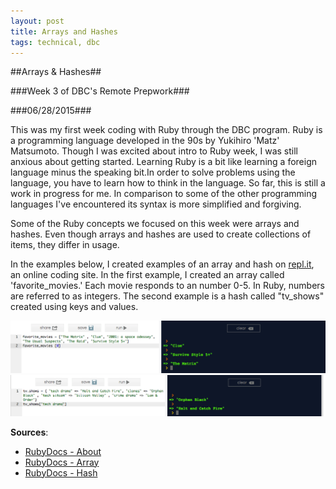 ```yaml
---
layout: post
title: Arrays and Hashes
tags: technical, dbc
---
```

##Arrays & Hashes##

###Week 3 of DBC's Remote Prepwork###

###06/28/2015###

This was my first week coding with Ruby through the DBC program. Ruby is a programming language developed in the 90s by Yukihiro 'Matz' Matsumoto. Though I was excited about intro to Ruby week, I was still anxious about getting started. Learning Ruby is a bit like learning a foreign language minus the speaking bit.In order to solve problems using the language, you have to learn how to think in the language. So far, this is still a work in progress for me. In comparison to some of the other programming languages I've encountered its syntax is more simplified and forgiving.

Some of the Ruby concepts we focused on this week were arrays and hashes. Even though arrays and hashes are used to create collections of items, they differ in usage.

In the examples below, I created examples of an array and hash on [repl.it](repl.it), an online coding site. In the first example, I created an array called 'favorite_movies.' Each movie responds to an number 0-5. In Ruby, numbers are referred to as integers. The second example is a hash called "tv_shows" created using keys and values.

![Array example](/assets/array_example.png)
![Hash example](/assets/hash_example.png)

**Sources**:
- [RubyDocs - About](https://www.ruby-lang.org/en/about/)
- [RubyDocs - Array](http://ruby-doc.org/core-2.2.0/Array.html)
- [RubyDocs - Hash](http://ruby-doc.org/core-2.2.0/Hash.html)